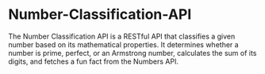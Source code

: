 # Number-Classification-API
The Number Classification API is a RESTful API that classifies a given number based on its mathematical properties. It determines whether a number is prime, perfect, or an Armstrong number, calculates the sum of its digits, and fetches a fun fact from the Numbers API.

